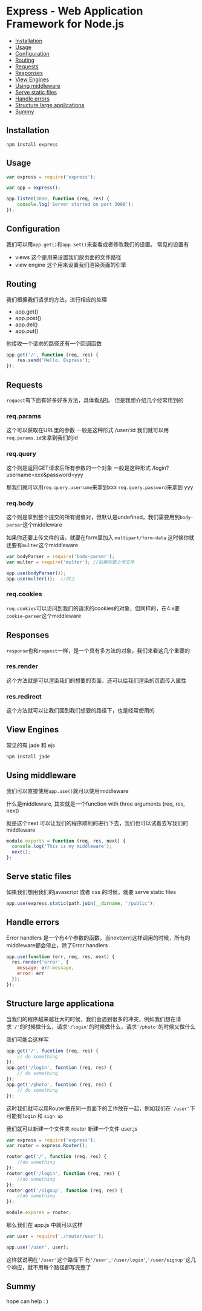 # Express - Web Application Framework for Node.js

- [Installation](#installation)
- [Usage](#usage)
- [Configuration](#configuration)
- [Routing](#routing)
- [Requests](#requests)
- [Responses](#responses)
- [View Engines](#view-engines)
- [Using middleware](#using-middleware)
- [Serve static files](#serve-static-files)
- [Handle errors](#handle-errors)
- [Structure large applicationa](#structure-large-applicationa)
- [Summy](#summy)


## Installation

```
npm install express
```

## Usage

```javascript
var express = require('express');

var app = express();

app.listen(3000, function (req, res) {
    console.log('Server started on port 3000');
});
```

## Configuration

我们可以用`app.get()`和`app.set()`来查看或者修改我们的设置。
常见的设置有

- views 这个是用来设置我们放页面的文件路径
- view engine 这个用来设置我们渲染页面的引擎

## Routing

我们根据我们请求的方法，进行相应的处理
- app.get()
- app.post()
- app.del()
- app.put()

他接收一个请求的路径还有一个回调函数

```javascript
app.get('/', function (req, res) {
    res.send('Hello, Express');
});
```

## Requests

`request`有下面有好多好多方法，具体看[API](http://expressjs.com/4x/api.html#req)。
但是我想介绍几个经常用到的

### req.params

这个可以获取在URL里的参数 一般是这种形式 /user/:id 我们就可以用`req.params.id`来拿到我们的id

### req.query

这个则是返回GET请求后所有参数的一个对象 一般是这种形式 /login?username=xxx&password=yyy 

那我们就可以用`req.query.username`来拿到xxx `req.query.password`来拿到 yyy

### req.body

这个则是拿到整个提交的所有键值对，但默认是undefined，我们需要用到`body-parser`这个middleware

如果你还要上传文件的话，就要在form里加入 `multipart/form-data` 这时候你就还要有`multer`这个middleware
```javascript
var bodyParser = require('body-parser');
var multer = require('multer'); //如果你要上传文件

app.use(bodyParser());
app.use(multer());  //同上
```

### req.cookies

`req.cookies`可以访问到我们的请求的cookies的对象，但同样的，在4.x要`cookie-parser`这个middleware

## Responses

`response`也和`request`一样，是一个具有多方法的对象，我们来看这几个重要的

### res.render

这个方法就是可以渲染我们的想要的页面，还可以给我们渲染的页面传入属性

### res.redirect

这个方法就可以让我们回到我们想要的路径下，也是经常使用的

## View Engines

常见的有 jade 和 ejs

```javascript
npm install jade
```

## Using middleware

我们可以直接使用`app.use()`就可以使用middleware

什么是middleware, 其实就是一个function with three arguments (req, res, next)

就是这个next 可以让我们的程序顺利的进行下去，我们也可以试着去写我们的middleware
```javascript
module.exports = function (req, res, next) {
  console.log('This is my middleware');
  next();
};
```

## Serve static files

如果我们想用我们的javascript 或者 css 的时候，就要 serve static files
```javascript
app.use(express.static(path.join(__dirname, '/public');
```

## Handle errors

Error handlers 是一个有4个参数的函数，当next(err)这样调用的时候，所有的middleware都会停止，除了Error handlers
```javascript
app.use(function (err, req, res, next) {
  res.render('error', {
    message: err.message,
    error: err
  });
});
```

## Structure large applicationa

当我们的程序越来越壮大的时候，我们会遇到很多的冲突，例如我们想在请求`'/'`的时候做什么，请求`'/login'`的时候做什么，请求`'/photo'`的时候又做什么

我们可能会这样写
```javascript
app.get('/', fucntion (req, res) {
    // do something
});
app.get('/login', fucntion (req, res) {
    // do something
});
app.get('/photo', fucntion (req, res) {
    // do something
});
```

这时我们就可以用Router把在同一页面下的工作放在一起，例如我们在`'/user'`下可能有`login` 和 `sign up`

我们就可以新建一个文件夹 router 新建一个文件 user.js
```javascript
var express = require('express');
var router = express.Router();

router.get('/', function (req, res) {
    //do something
});
router.get('/login', function (req, res) {
    //do something
});
router.get('/signup', function (req, res) {
    //do something
});

module.expores = router;
```

那么我们在 app.js 中就可以这样
```javascript
var user = require('./router/user');

app.use('/user', user);
```

这样就说明在`'/user'`这个路径下 有`'/user'`,`'/user/login'`,`'/user/signup'`这几个响应，就不用每个路径都写完整了

## Summy

hope can help : )
